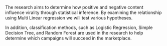 The research aims to determine how positive and negative content influence virality through statistical inference. By examining the
relationship using Multi Linear regression we will test various hypotheses. 

In addition, classification methods, such as Logistic Regression, Simple Decision Tree, and Random Forest are used in
the research to help determine which campaigns will succeed in the marketplace.
